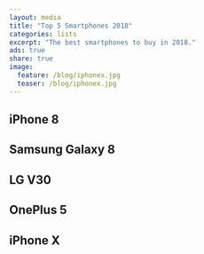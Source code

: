 ```yaml
---
layout: media
title: "Top 5 Smartphones 2018"
categories: lists
excerpt: "The best smartphones to buy in 2018."
ads: true
share: true
image:
  feature: /blog/iphonex.jpg
  teaser: /blog/iphonex.jpg
---
```


## iPhone 8

## Samsung Galaxy 8

## LG V30

## OnePlus 5

## iPhone X